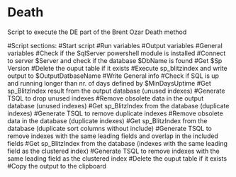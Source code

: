 # Death
Script to execute the DE part of the Brent Ozar Death method

#Script sections:
#Start script
#Run variables
#Output variables
#General variables
#Check if the SqlServer powershell module is installed
#Connect to server $Server and check if the database $DbName is found
#Get $Sp Version
#Delete the ouput table if it exists
#Execute sp_blitzindex and write output to $OutputDatbaseName
#Write General info
#Check if SQL is up and running longer than nr. of days defined by $MinDaysUptime
#Get sp_BlitzIndex result from the output database (unused indexes)
#Generate TSQL to drop unused indexes
#Remove obsolete data in the output database (unused indexes)
#Get sp_BlitzIndex from the database (duplicate indexes)
#Generate TSQL to remove duplicate indexes
#Remove obsolete data in the database (duplicate indexes)
#Get sp_BlitzIndex from the database (duplicate sort columns without include)
#Generate TSQL to remove indexes with the same leading fields and overlap in the included fields
#Get sp_BlitzIndex from the database (indexes with the same leading field as the clustered index)
#Generate TSQL to remove indexes with the same leading field as the clustered index
#Delete the ouput table if it exists
#Copy the output to the clipboard
